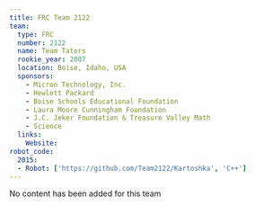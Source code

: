 ```yaml
---
title: FRC Team 2122
team:
  type: FRC
  number: 2122
  name: Team Tators
  rookie_year: 2007
  location: Boise, Idaho, USA
  sponsors:
    - Micron Technology, Inc.
    - Hewlett Packard
    - Boise Schools Educational Foundation
    - Laura Moore Cunningham Foundation
    - J.C. Jeker Foundation & Treasure Valley Math
    - Science
  links:
    Website:
robot_code:
  2015:
  - Robot: ['https://github.com/Team2122/Kartoshka', 'C++']
---
```

No content has been added for this team